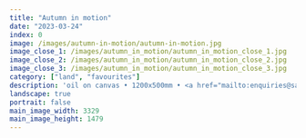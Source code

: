 ```yaml
---
title: "Autumn in motion"
date: "2023-03-24"
index: 0
image: /images/autumn-in-motion/autumn-in-motion.jpg
image_close_1: /images/autumn_in_motion/autumn_in_motion_close_1.jpg
image_close_2: /images/autumn_in_motion/autumn_in_motion_close_2.jpg
image_close_3: /images/autumn_in_motion/autumn_in_motion_close_3.jpg
category: ["land", "favourites"]
description: 'oil on canvas • 1200x500mm • <a href="mailto:enquiries@sarahanneartist.com" target="_blank" rel="noopener noreferrer">enquire</a>'
landscape: true
portrait: false
main_image_width: 3329
main_image_height: 1479
---
```

